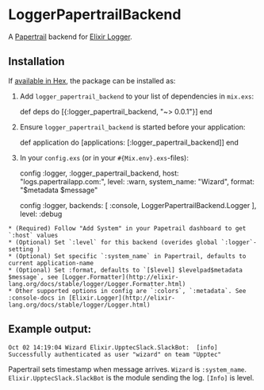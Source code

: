 # LoggerPapertrailBackend

A [Papertrail](https://papertrailapp.com) backend for [Elixir Logger](http://elixir-lang.org/docs/stable/logger/Logger.html).

## Installation

If [available in Hex](https://hex.pm/docs/publish), the package can be installed as:

  1. Add `logger_papertrail_backend` to your list of dependencies in `mix.exs`:

        def deps do
          [{:logger_papertrail_backend, "~> 0.0.1"}]
        end

  2. Ensure `logger_papertrail_backend` is started before your application:

        def application do
          [applications: [:logger_papertrail_backend]]
        end

  3. In your `config.exs` (or in your `#{Mix.env}.exs`-files):

        config :logger, :logger_papertrail_backend,
          host: "logs.papertrailapp.com:<port>",
          level: :warn,
          system_name: "Wizard",
          format: "$metadata $message"


        config :logger,
          backends: [ :console,
            LoggerPapertrailBackend.Logger
          ],
          level: :debug

    * (Required) Follow "Add System" in your Papetrail dashboard to get `:host` values
    * (Optional) Set `:level` for this backend (overides global `:logger`-setting )
    * (Optional) Set specific `:system_name` in Papertrail, defaults to current application-name
    * (Optional) Set :format, defaults to `[$level] $levelpad$metadata $message`, see [Logger.Formatter](http://elixir-lang.org/docs/stable/logger/Logger.Formatter.html)
    * Other supported options in config are `:colors`, `:metadata`. See :console-docs in [Elixir.Logger](http://elixir-lang.org/docs/stable/logger/Logger.html)




## Example output:

`Oct 02 14:19:04 Wizard Elixir.UpptecSlack.SlackBot:  [info]   Successfully authenticated as user "wizard" on team "Upptec"`


Papertrail sets timestamp when message arrives. `Wizard` is `:system_name`. `Elixir.UpptecSlack.SlackBot` is the module sending the log. `[Info]` is level.

